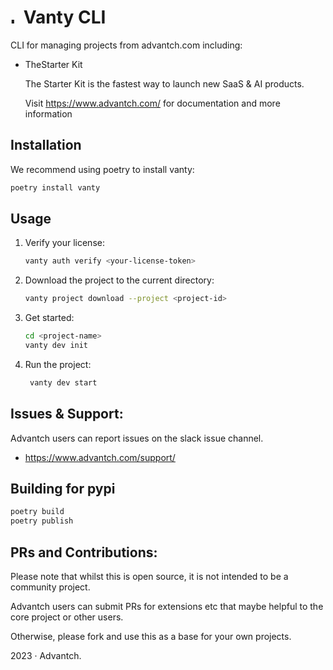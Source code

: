 # <img style="margin-right: 2px; margin-top: 10px" alt="logo" height="12" width="12" src="https://cdn.advantch.com/static/images/logo.png"> Vanty CLI

CLI for managing projects from advantch.com including:

- TheStarter Kit

   The Starter Kit is the fastest way to launch new SaaS & AI products.

   Visit https://www.advantch.com/ for documentation and more information

## Installation

We recommend using poetry to install vanty:

```bash
poetry install vanty
```

## Usage

1. Verify your license:

   ```bash
   vanty auth verify <your-license-token>
   ```

2. Download the project to the current directory:

   ```bash
   vanty project download --project <project-id>
   ```

3. Get started:

   ```bash
   cd <project-name>
   vanty dev init
   ```

4. Run the project:

   ```bash
    vanty dev start
    ```

## Issues & Support:

Advantch users can report issues on the slack issue channel.

- https://www.advantch.com/support/

## Building for pypi

```bash
poetry build
poetry publish
```

## PRs and Contributions:

Please note that whilst this is open source, it is not intended to be a community project.

Advantch users can submit PRs for extensions etc that maybe helpful to the core project or other users.

Otherwise, please fork and use this as a base for your own projects.

2023 &centerdot; Advantch.
